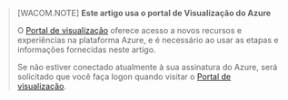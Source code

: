 > [WACOM.NOTE] **Este artigo usa o portal de Visualização do Azure**
>
> O [Portal de visualização][] oferece acesso a novos recursos e experiências na plataforma Azure, e é necessário ao usar as etapas e informações fornecidas neste artigo.
>
> Se não estiver conectado atualmente à sua assinatura do Azure, será solicitado que você faça logon quando visitar o [Portal de visualização][].

  [Portal de visualização]: https://portal.azure.com/
